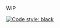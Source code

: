 WIP

[![Code style: black](https://img.shields.io/badge/code%20style-black-000000.svg)](https://github.com/psf/black)